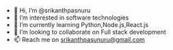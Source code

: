 - 👋 Hi, I’m @srikanthpasnuru
- 👀 I’m interested in software technologies
- 🌱 I’m currently learning Python,Node.js,React.js
- 💞️ I’m looking to collaborate on Full stack development
- 📫 Reach me on srikanthpasunuru@gmail.com

<!---
srikanthpasnuru/srikanthpasnuru is a ✨ special ✨ repository because its `README.md` (this file) appears on your GitHub profile.
You can click the Preview link to take a look at your changes.
--->
